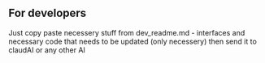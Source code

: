 ## For developers
Just copy paste necessery stuff from dev_readme.md - interfaces and necessary code that needs to be updated (only necessery)
then send it to claudAI or any other AI